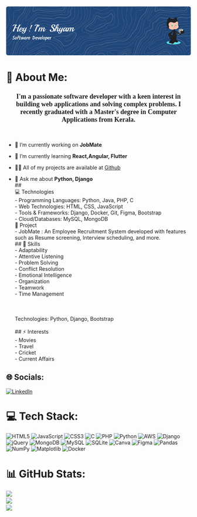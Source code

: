 ![Header](./github-header-image.png)

# 💫 About Me:
<h3 align="center" style="font-family: 'Kalam', cursive; font-size: 18px;">I'm a passionate software developer with a keen interest in building web applications and solving complex problems. I recently graduated with a Master's degree in Computer Applications from Kerala.</h3>
<br><be>

- 🔭 I’m currently working on **JobMate**

- 🌱 I’m currently learning **React,Angular, Flutter**

- 👨‍💻 All of my projects are available at [Github](Github)

- 💬 Ask me about **Python, Django**
  <be>
  <br>
##<br> 💻 Technologies<br>-  Programming Languages:  Python, Java, PHP, C<br>- Web Technologies: HTML, CSS, JavaScript<br>-  Tools & Frameworks:  Django, Docker, Git, Figma, Bootstrap<br>-  Cloud/Databases:  MySQL, MongoDB<br><be> 🌟 Project<br>-  JobMate : An Employee Recruitment System developed with features such as Resume screening, Interview scheduling, and more.  <br>## 🚀 Skills<br>- Adaptability<br>- Attentive Listening<br>- Problem Solving<br>- Conflict Resolution<br>- Emotional Intelligence<br>- Organization<br>- Teamwork<br>- Time Management<br><br><br><br>  Technologies: Python, Django, Bootstrap<br><br>## ⚡ Interests<br>- Movies<br>- Travel<br>- Cricket<br>- Current Affairs


## 🌐 Socials:
[![LinkedIn](https://img.shields.io/badge/LinkedIn-%230077B5.svg?logo=linkedin&logoColor=white)](https://linkedin.com/in/linkedin.com/in/skrish007) 

# 💻 Tech Stack:
![HTML5](https://img.shields.io/badge/html5-%23E34F26.svg?style=for-the-badge&logo=html5&logoColor=white) ![JavaScript](https://img.shields.io/badge/javascript-%23323330.svg?style=for-the-badge&logo=javascript&logoColor=%23F7DF1E) ![CSS3](https://img.shields.io/badge/css3-%231572B6.svg?style=for-the-badge&logo=css3&logoColor=white) ![C](https://img.shields.io/badge/c-%2300599C.svg?style=for-the-badge&logo=c&logoColor=white) ![PHP](https://img.shields.io/badge/php-%23777BB4.svg?style=for-the-badge&logo=php&logoColor=white) ![Python](https://img.shields.io/badge/python-3670A0?style=for-the-badge&logo=python&logoColor=ffdd54) ![AWS](https://img.shields.io/badge/AWS-%23FF9900.svg?style=for-the-badge&logo=amazon-aws&logoColor=white) ![Django](https://img.shields.io/badge/django-%23092E20.svg?style=for-the-badge&logo=django&logoColor=white) ![jQuery](https://img.shields.io/badge/jquery-%230769AD.svg?style=for-the-badge&logo=jquery&logoColor=white) ![MongoDB](https://img.shields.io/badge/MongoDB-%234ea94b.svg?style=for-the-badge&logo=mongodb&logoColor=white) ![MySQL](https://img.shields.io/badge/mysql-%2300000f.svg?style=for-the-badge&logo=mysql&logoColor=white) ![SQLite](https://img.shields.io/badge/sqlite-%2307405e.svg?style=for-the-badge&logo=sqlite&logoColor=white) ![Canva](https://img.shields.io/badge/Canva-%2300C4CC.svg?style=for-the-badge&logo=Canva&logoColor=white) ![Figma](https://img.shields.io/badge/figma-%23F24E1E.svg?style=for-the-badge&logo=figma&logoColor=white) ![Pandas](https://img.shields.io/badge/pandas-%23150458.svg?style=for-the-badge&logo=pandas&logoColor=white) ![NumPy](https://img.shields.io/badge/numpy-%23013243.svg?style=for-the-badge&logo=numpy&logoColor=white) ![Matplotlib](https://img.shields.io/badge/Matplotlib-%23ffffff.svg?style=for-the-badge&logo=Matplotlib&logoColor=black) ![Docker](https://img.shields.io/badge/docker-%230db7ed.svg?style=for-the-badge&logo=docker&logoColor=white)
# 📊 GitHub Stats:
![](https://github-readme-stats.vercel.app/api?username=skrish007&theme=graywhite&hide_border=false&include_all_commits=false&count_private=false)<br/>
![](https://github-readme-streak-stats.herokuapp.com/?user=skrish007&theme=graywhite&hide_border=false)<br/>
![](https://github-readme-stats.vercel.app/api/top-langs/?username=skrish007&theme=graywhite&hide_border=false&include_all_commits=false&count_private=false&layout=compact)




<!-- Proudly created with GPRM ( https://gprm.itsvg.in ) -->
